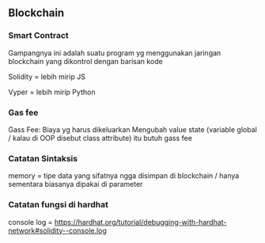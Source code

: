 ## Blockchain
### Smart Contract
Gampangnya ini adalah suatu program yg menggunakan jaringan blockchain yang dikontrol dengan barisan kode

Solidity = lebih mirip JS

Vyper = lebih mirip Python

### Gas fee
Gass Fee: Biaya yg harus dikeluarkan
Mengubah value state (variable global / kalau di OOP disebut class attribute) itu butuh gass fee

### Catatan Sintaksis
memory = tipe data yang sifatnya ngga disimpan di blockchain / hanya sementara biasanya dipakai di parameter

### Catatan fungsi di hardhat
console log = https://hardhat.org/tutorial/debugging-with-hardhat-network#solidity--console.log
